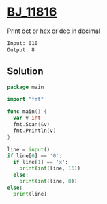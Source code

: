 # [BJ_11816](https://acmicpc.net/problem/11816)

Print oct or hex or dec in decimal

```txt
Input: 010
Output: 8
```

## Solution

```go
package main

import "fmt"

func main() {
  var v int
  fmt.Scan(&v)
  fmt.Println(v)
}
```

```py
line = input()
if line[0] == '0':
  if line[1] == 'x':
    print(int(line, 16))
  else:
    print(int(line, 8))
else:
  print(line)
```
